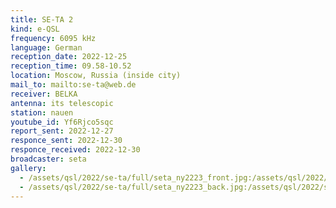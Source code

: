 ```yaml
---
title: SE-TA 2
kind: e-QSL
frequency: 6095 kHz
language: German
reception_date: 2022-12-25
reception_time: 09.58-10.52
location: Moscow, Russia (inside city)
mail_to: mailto:se-ta@web.de
receiver: BELKA
antenna: its telescopic
station: nauen
youtube_id: Yf6Rjco5sqc
report_sent: 2022-12-27
responce_sent: 2022-12-30
responce_received: 2022-12-30
broadcaster: seta
gallery:
  - /assets/qsl/2022/se-ta/full/seta_ny2223_front.jpg:/assets/qsl/2022/se-ta/small/seta_ny2223_front.jpg
  - /assets/qsl/2022/se-ta/full/seta_ny2223_back.jpg:/assets/qsl/2022/se-ta/small/seta_ny2223_back.jpg
---
```


